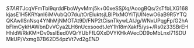 $START$JcqVFmTbl9qrddFboWyvMmj5k+00xeSSjXq/AoogBQs/2sTfbLXG168kjasE1H5KRYanl6iMVubQO7du/tOrEIuktsjLBlPlxMOYiTjUINewO6aB9R5YTQQKAwIlSnNsq4YNhMjNMOTAt9D/FNP2tCisnTkywLAIJg/WNxUPqgFp/G2hAbFlmCykHAWbnDvVCya2LH6nUcxsoodtJeY1h18mXakf5/ys+/Rs0z33SBrEHHhIdWRkKM+Dv0ssIEed0VQrYUbFfLQXxDVYKHkAVecDD9oMbLnxl71SDUMkUP/VxmgB7B62D54pzVt7vd2g$END$
